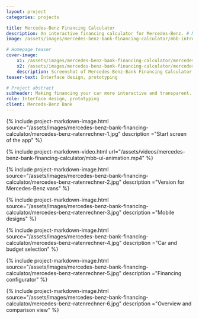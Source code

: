```yaml
---
layout: project
categories: projects

title: Mercedes-Benz Financing Calculator
description: An interactive financing calculator for Mercedes-Benz. # Meta description
image: /assets/images/mercedes-benz-bank-financing-calculator/mbb-intro.jpg # Open Graph sharing image

# Homepage teaser
cover-image:
    x1: /assets/images/mercedes-benz-bank-financing-calculator/mercedes-benz-bank-financing-calculator-cover@1x.jpg
    x2: /assets/images/mercedes-benz-bank-financing-calculator/mercedes-benz-bank-financing-calculator-cover@2x.jpg
    description: Screenshot of Mercedes-Benz-Bank Financing Calculator webapp
teaser-text: Interface design, prototyping

# Project abstract
subheader: Making financing your car more interactive and transparent.
role: Interface design, prototyping
client: Merceds-Benz Bank
---
```


{% include project-markdown-image.html source="/assets/images/mercedes-benz-bank-financing-calculator/mercedes-benz-ratenrechner-1.jpg" description ="Start screen of the app" %}

{% include project-markdown-video.html url="/assets/videos/mercedes-benz-bank-financing-calculator/mbb-ui-animation.mp4" %}

{% include project-markdown-image.html source="/assets/images/mercedes-benz-bank-financing-calculator/mercedes-benz-ratenrechner-2.jpg" description ="Version for Mercedes-Benz vans" %}

{% include project-markdown-image.html source="/assets/images/mercedes-benz-bank-financing-calculator/mercedes-benz-ratenrechner-3.jpg" description ="Mobile designs" %}

{% include project-markdown-image.html source="/assets/images/mercedes-benz-bank-financing-calculator/mercedes-benz-ratenrechner-4.jpg" description ="Car and budget selection" %}

{% include project-markdown-image.html source="/assets/images/mercedes-benz-bank-financing-calculator/mercedes-benz-ratenrechner-5.jpg" description ="Financing configurator" %}

{% include project-markdown-image.html source="/assets/images/mercedes-benz-bank-financing-calculator/mercedes-benz-ratenrechner-6.jpg" description ="Overview and comparison view" %}
